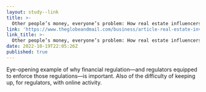 ```yaml
---
layout: study--link
title: >-
  Other people’s money, everyone’s problem: How real estate influencers are fuelling the housing crisis - The Globe and Mail
link: 'https://www.theglobeandmail.com/business/article-real-estate-investing-social-media/'
link_title: >-
  Other people’s money, everyone’s problem: How real estate influencers are fuelling the housing crisis - The Globe and Mail
date: 2022-10-19T22:05:26Z
published: true
---
```

Eye-opening example of why financial regulation—and regulators equipped to enforce those regulations—is important. Also of the difficulty of keeping up, for regulators, with online activity.
